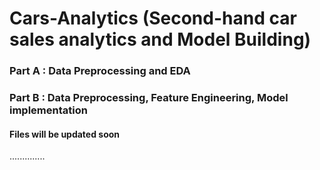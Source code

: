 # Cars-Analytics (Second-hand car sales analytics and Model Building)

### Part A : Data Preprocessing and EDA

### Part B : Data Preprocessing, Feature Engineering, Model implementation

#### Files will be updated soon
..............
